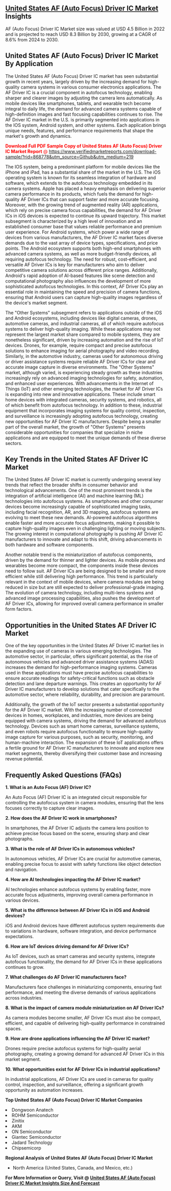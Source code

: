 <h2><a href="https://www.verifiedmarketreports.com/download-sample/?rid=868778&amp;utm_source=Github&amp;utm_medium=219" target="_blank">United States AF (Auto Focus) Driver IC Market</a> Insights</h2><p>AF (Auto Focus) Driver IC Market size was valued at USD 4.5 Billion in 2022 and is projected to reach USD 8.3 Billion by 2030, growing at a CAGR of 8.6% from 2024 to 2030.</p><p><h2>United States AF (Auto Focus) Driver IC Market By Application</h2> <p>The United States AF (Auto Focus) Driver IC market has seen substantial growth in recent years, largely driven by the increasing demand for high-quality camera systems in various consumer electronics applications. The AF Driver IC is a crucial component in autofocus technology, enabling sharper and clearer images by adjusting the camera lens automatically. As mobile devices like smartphones, tablets, and wearable tech become integral to daily life, the demand for advanced camera systems capable of high-definition images and fast focusing capabilities continues to rise. The AF Driver IC market in the U.S. is primarily segmented into applications in the IOS system, Android system, and other systems. Each application brings unique needs, features, and performance requirements that shape the market's growth and dynamics. <p><span class=""><span style="color: #ff0000;"><strong>Download Full PDF Sample Copy of United States AF (Auto Focus) Driver IC Market Report</strong> @ </span><a href="https://www.verifiedmarketreports.com/download-sample/?rid=868778&amp;utm_source=Github&amp;utm_medium=219" target="_blank">https://www.verifiedmarketreports.com/download-sample/?rid=868778&amp;utm_source=Github&amp;utm_medium=219</a></span></p> The IOS system, being a predominant platform for mobile devices like the iPhone and iPad, has a substantial share of the market in the U.S. The iOS operating system is known for its seamless integration of hardware and software, which extends to the autofocus technology embedded in its camera systems. Apple has placed a heavy emphasis on delivering superior camera performance in its products, which fuels the demand for high-quality AF Driver ICs that can support faster and more accurate focusing. Moreover, with the growing trend of augmented reality (AR) applications, which rely on precise camera focus capabilities, the demand for AF Driver ICs in iOS devices is expected to continue its upward trajectory. This market subsegment is characterized by a high level of innovation and an established consumer base that values reliable performance and premium user experience. For Android systems, which power a wide range of devices from various manufacturers, the AF Driver IC market faces diverse demands due to the vast array of device types, specifications, and price points. The Android ecosystem supports both high-end smartphones with advanced camera systems, as well as more budget-friendly devices, all requiring autofocus technology. The need for robust, cost-efficient, and versatile AF Driver ICs is key for manufacturers who aim to deliver competitive camera solutions across different price ranges. Additionally, Android's rapid adoption of AI-based features like scene detection and computational photography also influences the development of more sophisticated autofocus technologies. In this context, AF Driver ICs play an essential role in maintaining the speed and precision of camera functions, ensuring that Android users can capture high-quality images regardless of the device's market segment. <p>The "Other Systems" subsegment refers to applications outside of the iOS and Android ecosystems, including devices like digital cameras, drones, automotive cameras, and industrial cameras, all of which require autofocus systems to deliver high-quality imaging. While these applications may not represent the largest market share compared to mobile systems, they are nonetheless significant, driven by increasing automation and the rise of IoT devices. Drones, for example, require compact and precise autofocus solutions to enhance imaging for aerial photography and video recording. Similarly, in the automotive industry, cameras used for autonomous driving or driver assistance systems require reliable AF Driver ICs for clear and accurate image capture in diverse environments. The "Other Systems" market, although varied, is experiencing steady growth as these industries increasingly rely on advanced imaging technologies for safety, automation, and enhanced user experiences. With advancements in the Internet of Things (IoT) and other emerging technologies, the market for AF Driver ICs is expanding into new and innovative applications. These include smart home devices with integrated cameras, security systems, and robotics, all of which benefit from autofocus technology. In addition to these, industrial equipment that incorporates imaging systems for quality control, inspection, and surveillance is increasingly adopting autofocus technology, creating new opportunities for AF Driver IC manufacturers. Despite being a smaller part of the overall market, the growth of "Other Systems" presents considerable opportunities for companies that specialize in niche applications and are equipped to meet the unique demands of these diverse sectors. <h2>Key Trends in the United States AF Driver IC Market</h2> <p>The United States AF Driver IC market is currently undergoing several key trends that reflect the broader shifts in consumer behavior and technological advancements. One of the most prominent trends is the integration of artificial intelligence (AI) and machine learning (ML) technologies into autofocus systems. As smartphones and other consumer devices become increasingly capable of sophisticated imaging tasks, including facial recognition, AR, and 3D mapping, autofocus systems are evolving to meet these new demands. AI-powered autofocus algorithms enable faster and more accurate focus adjustments, making it possible to capture high-quality images even in challenging lighting or moving subjects. The growing interest in computational photography is pushing AF Driver IC manufacturers to innovate and adapt to this shift, driving advancements in both hardware and software components. <p>Another notable trend is the miniaturization of autofocus components, driven by the demand for thinner and lighter devices. As mobile phones and wearables become more compact, the components inside these devices need to follow suit. AF Driver ICs are being designed to be smaller and more efficient while still delivering high performance. This trend is particularly relevant in the context of mobile devices, where camera modules are being reduced in size but are still expected to deliver professional-grade imaging. The evolution of camera technology, including multi-lens systems and advanced image processing capabilities, also pushes the development of AF Driver ICs, allowing for improved overall camera performance in smaller form factors. <h2>Opportunities in the United States AF Driver IC Market</h2> <p>One of the key opportunities in the United States AF Driver IC market lies in the expanding use of cameras in various emerging technologies. The automotive sector, in particular, offers significant potential, as the rise of autonomous vehicles and advanced driver assistance systems (ADAS) increases the demand for high-performance imaging systems. Cameras used in these applications must have precise autofocus capabilities to ensure accurate readings for safety-critical functions such as obstacle detection and lane departure warnings. This creates an opportunity for AF Driver IC manufacturers to develop solutions that cater specifically to the automotive sector, where reliability, durability, and precision are paramount. <p>Additionally, the growth of the IoT sector presents a substantial opportunity for the AF Driver IC market. With the increasing number of connected devices in homes, workplaces, and industries, more devices are being equipped with camera systems, driving the demand for advanced autofocus technology. Devices such as smart home cameras, surveillance systems, and even robots require autofocus functionality to ensure high-quality image capture for various purposes, such as security, monitoring, and human-machine interaction. The expansion of these IoT applications offers a fertile ground for AF Driver IC manufacturers to innovate and explore new market segments, thereby diversifying their customer base and increasing revenue potential. <h2>Frequently Asked Questions (FAQs)</h2> <p><strong>1. What is an Auto Focus (AF) Driver IC?</strong></p> <p>An Auto Focus (AF) Driver IC is an integrated circuit responsible for controlling the autofocus system in camera modules, ensuring that the lens focuses correctly to capture clear images.</p> <p><strong>2. How does the AF Driver IC work in smartphones?</strong></p> <p>In smartphones, the AF Driver IC adjusts the camera lens position to achieve precise focus based on the scene, ensuring sharp and clear photographs.</p> <p><strong>3. What is the role of AF Driver ICs in autonomous vehicles?</strong></p> <p>In autonomous vehicles, AF Driver ICs are crucial for automotive cameras, enabling precise focus to assist with safety functions like object detection and navigation.</p> <p><strong>4. How are AI technologies impacting the AF Driver IC market?</strong></p> <p>AI technologies enhance autofocus systems by enabling faster, more accurate focus adjustments, improving overall camera performance in various devices.</p> <p><strong>5. What is the difference between AF Driver ICs in iOS and Android devices?</strong></p> <p>iOS and Android devices have different autofocus system requirements due to variations in hardware, software integration, and device performance expectations.</p> <p><strong>6. How are IoT devices driving demand for AF Driver ICs?</strong></p> <p>As IoT devices, such as smart cameras and security systems, integrate autofocus functionality, the demand for AF Driver ICs in these applications continues to grow.</p> <p><strong>7. What challenges do AF Driver IC manufacturers face?</strong></p> <p>Manufacturers face challenges in miniaturizing components, ensuring fast performance, and meeting the diverse demands of various applications across industries.</p> <p><strong>8. What is the impact of camera module miniaturization on AF Driver ICs?</strong> <p>As camera modules become smaller, AF Driver ICs must also be compact, efficient, and capable of delivering high-quality performance in constrained spaces.</p> <p><strong>9. How are drone applications influencing the AF Driver IC market?</strong> <p>Drones require precise autofocus systems for high-quality aerial photography, creating a growing demand for advanced AF Driver ICs in this market segment.</p> <p><strong>10. What opportunities exist for AF Driver ICs in industrial applications?</strong></p> <p>In industrial applications, AF Driver ICs are used in cameras for quality control, inspection, and surveillance, offering a significant growth opportunity as automation increases.</p> </p><p><strong>Top United States AF (Auto Focus) Driver IC Market Companies</strong></p><div data-test-id=""><p><li>Dongwoon Anatech</li><li> ROHM Semiconductor</li><li> Zinitix</li><li> AKM</li><li> ON Semiconductor</li><li> Giantec Semiconductor</li><li> Jadard Technology</li><li> Chipsemicorp</li></p><div><strong>Regional Analysis of&nbsp;United States AF (Auto Focus) Driver IC Market</strong></div><ul><li dir="ltr"><p dir="ltr">North America&nbsp;(United States, Canada, and Mexico, etc.)</p></li></ul><p><strong>For More Information or Query, Visit @&nbsp;</strong><strong><a href="https://www.verifiedmarketreports.com/product/af-auto-focus-driver-ic-market/?utm_source=Github&amp;utm_medium=219" target="_blank">United States AF (Auto Focus) Driver IC Market Insights Size And Forecast</a></strong></p></div>

